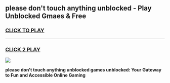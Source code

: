 
## please don't touch anything unblocked - Play Unblocked Gmaes & Free
<h3>
<a href="https://news.freeplayer.one?title=please_don't_touch_anything_unblocked&ref=23F">CLICK TO PLAY</a></h3>
<hr>

<h3>
<a href="https://news.freeplayer.one?title=please_don't_touch_anything_unblocked&ref=23F">CLICK 2 PLAY</a>
  
</h3>

<a href="https://news.freeplayer.one?title=please_don't_touch_anything_unblocked&ref=23F/"><img src="https://clearcache.store/games.png"></a>


**please don't touch anything unblocked games unblocked: Your Gateway to Fun and Accessible Online Gaming**
